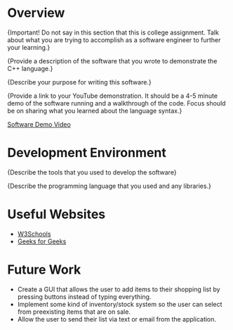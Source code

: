 # Overview

{Important! Do not say in this section that this is college assignment. Talk about what you are trying to accomplish as a software engineer to further your learning.}

{Provide a description of the software that you wrote to demonstrate the C++ language.}

{Describe your purpose for writing this software.}

{Provide a link to your YouTube demonstration. It should be a 4-5 minute demo of the software running and a walkthrough of the code. Focus should be on sharing what you learned about the language syntax.}

[Software Demo Video](http://youtube.link.goes.here)

# Development Environment

{Describe the tools that you used to develop the software}

{Describe the programming language that you used and any libraries.}

# Useful Websites

- [W3Schools](https://www.w3schools.com/cpp/default.asp)
- [Geeks for Geeks](https://www.geeksforgeeks.org/c-plus-plus/)

# Future Work

- Create a GUI that allows the user to add items to their shopping list by pressing buttons instead of typing everything.
- Implement some kind of inventory/stock system so the user can select from preexisting items that are on sale.
- Allow the user to send their list via text or email from the application.